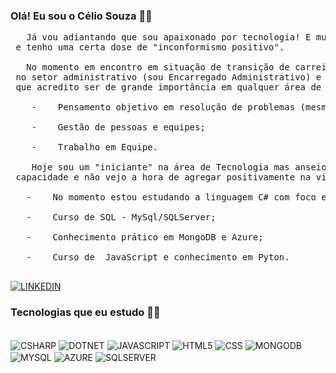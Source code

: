 ### Olá! Eu sou o Célio Souza ✌🏽
<p> <pre>   Já vou adiantando que sou apaixonado por tecnologia! E muuuito curioso, faço questão de saber como tudo funciona <br/> e tenho uma certa dose de "inconformismo positivo".<br/>
   No momento em encontro em situação de transição de carreira. Hoje eu atuo na área da Saúde em um Hospital <br/> no setor administrativo (sou Encarregado Administrativo) e nesses 3 anos de serviço desenvolvi algumas habilidades <br/> que acredito ser de grande importância em qualquer área de trabalho:  <br/>
    -    Pensamento objetivo em resolução de problemas (mesmo em situações de pressão); <br/> 
    -    Gestão de pessoas e equipes; <br/> 
    -    Trabalho em Equipe. <br/> 
    Hoje sou um "iniciante" na área de Tecnologia mas anseio por uma vaga no mercado de trabalho, sei da minha <br/> capacidade e não vejo a hora de agregar positivamente na vida das pessoas e empresa na qual eu venha trabalhar. <br/> 
   -    No momento estou estudando a linguagem C# com foco em ASP .Net (Para desenvolvimento de API's); <br/> 
   -    Curso de SQL - MySql/SQLServer; <br/> 
   -    Conhecimento prático em MongoDB e Azure; <br/>
   -    Curso de  JavaScript e conhecimento em Pyton.
   </pre> </p>
    
[![LINKEDIN](https://img.shields.io/badge/LinkedIn-0077B5?style=for-the-badge&logo=linkedin&logoColor=white)](https://www.linkedin.com/in/celio-souza-01aa50267/)





### Tecnologias que eu estudo ✍🏽
<div style="display: inline_block"><br/>
    <img align="center" alt="CSHARP" src="https://img.shields.io/badge/C%23-239120?style=for-the-badge&logo=c-sharp&logoColor=white">
    <img align="center" alt="DOTNET" src="https://img.shields.io/badge/.NET-5C2D91?style=for-the-badge&logo=.net&logoColor=white">
    <img align="center" alt="JAVASCRIPT" src="https://img.shields.io/badge/JavaScript-F7DF1E?style=for-the-badge&logo=javascript&logoColor=black">
    <img align="center" alt="HTML5" src="https://img.shields.io/badge/HTML5-E34F26?style=for-the-badge&logo=html5&logoColor=white">
    <img align="center" alt="CSS" src="https://img.shields.io/badge/CSS3-1572B6?style=for-the-badge&logo=css3&logoColor=white">
    <img align="center" alt="MONGODB" src="https://img.shields.io/badge/MongoDB-4EA94B?style=for-the-badge&logo=mongodb&logoColor=white">
    <img align="center" alt="MYSQL" src="https://img.shields.io/badge/MySQL-00000F?style=for-the-badge&logo=mysql&logoColor=white">
    <img align="center" alt="AZURE" src="https://img.shields.io/badge/Microsoft_Azure-0089D6?style=for-the-badge&logo=microsoft-azure&logoColor=white">
    <img align="center" alt="SQLSERVER" src="https://img.shields.io/badge/Microsoft_SQL_Server-CC2927?style=for-the-badge&logo=microsoft-sql-server&logoColor=white">
</div>

<!--
<img align="center" alt="JAVA" src="https://img.shields.io/badge/Java-ED8B00?style=for-the-badge&logo=openjdk&logoColor=white">  
/*![Anurag's GitHub stats](https://github-readme-stats.vercel.app/api?username=CelioSouzaDv&show_icons=true&theme=tokyonight)*/
<img align="center" alt="JUPYTER" src="https://img.shields.io/badge/Made%20with-Jupyter-orange?style=for-the-badge&logo=Jupyter">
<img align="center" alt="NODEJS" src="https://img.shields.io/badge/Node.js-43853D?style=for-the-badge&logo=node.js&logoColor=white">
-->
